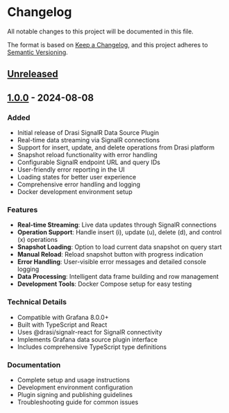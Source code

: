# Changelog

All notable changes to this project will be documented in this file.

The format is based on [Keep a Changelog](https://keepachangelog.com/en/1.0.0/),
and this project adheres to [Semantic Versioning](https://semver.org/spec/v2.0.0.html).

## [Unreleased]

## [1.0.0] - 2024-08-08

### Added
- Initial release of Drasi SignalR Data Source Plugin
- Real-time data streaming via SignalR connections
- Support for insert, update, and delete operations from Drasi platform
- Snapshot reload functionality with error handling
- Configurable SignalR endpoint URL and query IDs
- User-friendly error reporting in the UI
- Loading states for better user experience
- Comprehensive error handling and logging
- Docker development environment setup

### Features
- **Real-time Streaming**: Live data updates through SignalR connections
- **Operation Support**: Handle insert (i), update (u), delete (d), and control (x) operations
- **Snapshot Loading**: Option to load current data snapshot on query start
- **Manual Reload**: Reload snapshot button with progress indication
- **Error Handling**: User-visible error messages and detailed console logging
- **Data Processing**: Intelligent data frame building and row management
- **Development Tools**: Docker Compose setup for easy testing

### Technical Details
- Compatible with Grafana 8.0.0+
- Built with TypeScript and React
- Uses @drasi/signalr-react for SignalR connectivity
- Implements Grafana data source plugin interface
- Includes comprehensive TypeScript type definitions

### Documentation
- Complete setup and usage instructions
- Development environment configuration
- Plugin signing and publishing guidelines
- Troubleshooting guide for common issues

[Unreleased]: https://github.com/drasi-project/grafana-plugin/compare/v1.0.0...HEAD
[1.0.0]: https://github.com/drasi-project/grafana-plugin/releases/tag/v1.0.0